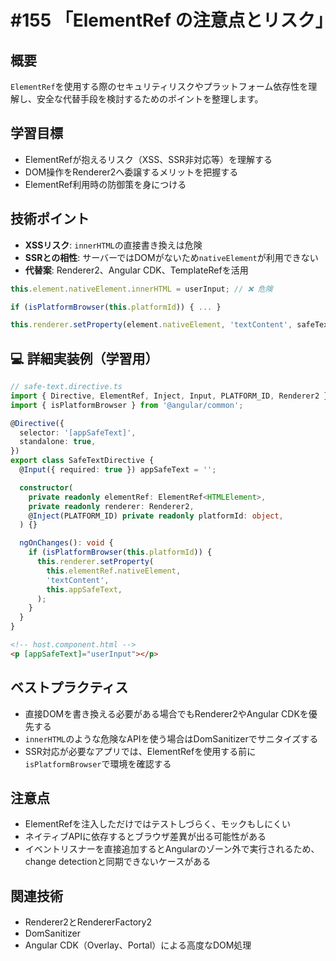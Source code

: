 # #155 「ElementRef の注意点とリスク」

## 概要
`ElementRef`を使用する際のセキュリティリスクやプラットフォーム依存性を理解し、安全な代替手段を検討するためのポイントを整理します。

## 学習目標
- ElementRefが抱えるリスク（XSS、SSR非対応等）を理解する
- DOM操作をRenderer2へ委譲するメリットを把握する
- ElementRef利用時の防御策を身につける

## 技術ポイント
- **XSSリスク**: `innerHTML`の直接書き換えは危険
- **SSRとの相性**: サーバーではDOMがないため`nativeElement`が利用できない
- **代替案**: Renderer2、Angular CDK、TemplateRefを活用

```typescript
this.element.nativeElement.innerHTML = userInput; // ❌ 危険
```

```typescript
if (isPlatformBrowser(this.platformId)) { ... }
```

```typescript
this.renderer.setProperty(element.nativeElement, 'textContent', safeText);
```

## 💻 詳細実装例（学習用）
```typescript
// safe-text.directive.ts
import { Directive, ElementRef, Inject, Input, PLATFORM_ID, Renderer2 } from '@angular/core';
import { isPlatformBrowser } from '@angular/common';

@Directive({
  selector: '[appSafeText]',
  standalone: true,
})
export class SafeTextDirective {
  @Input({ required: true }) appSafeText = '';

  constructor(
    private readonly elementRef: ElementRef<HTMLElement>,
    private readonly renderer: Renderer2,
    @Inject(PLATFORM_ID) private readonly platformId: object,
  ) {}

  ngOnChanges(): void {
    if (isPlatformBrowser(this.platformId)) {
      this.renderer.setProperty(
        this.elementRef.nativeElement,
        'textContent',
        this.appSafeText,
      );
    }
  }
}
```

```html
<!-- host.component.html -->
<p [appSafeText]="userInput"></p>
```

## ベストプラクティス
- 直接DOMを書き換える必要がある場合でもRenderer2やAngular CDKを優先する
- `innerHTML`のような危険なAPIを使う場合はDomSanitizerでサニタイズする
- SSR対応が必要なアプリでは、ElementRefを使用する前に`isPlatformBrowser`で環境を確認する

## 注意点
- ElementRefを注入しただけではテストしづらく、モックもしにくい
- ネイティブAPIに依存するとブラウザ差異が出る可能性がある
- イベントリスナーを直接追加するとAngularのゾーン外で実行されるため、change detectionと同期できないケースがある

## 関連技術
- Renderer2とRendererFactory2
- DomSanitizer
- Angular CDK（Overlay、Portal）による高度なDOM処理
